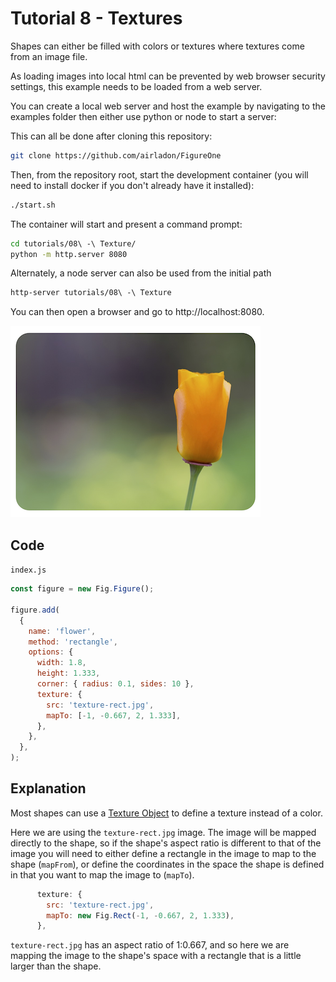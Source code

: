 # Tutorial 8 - Textures

Shapes can either be filled with colors or textures where textures come from an image file.

As loading images into local html can be prevented by web browser security settings, this example needs to be loaded from a web server.

You can create a local web server and host the example by navigating to the examples folder then either use python or node to start a server:

This can all be done after cloning this repository:

```bash
git clone https://github.com/airladon/FigureOne
```

Then, from the repository root, start the development container (you will need to install docker if you don't already have it installed):
```bash
./start.sh
```

The container will start and present a command prompt:
```bash
cd tutorials/08\ -\ Texture/
python -m http.server 8080
```

Alternately, a node server can also be used from the initial path
```bash
http-server tutorials/08\ -\ Texture
```

You can then open a browser and go to http://localhost:8080.


![](example.png)


## Code
`index.js`
```js
const figure = new Fig.Figure();

figure.add(
  {
    name: 'flower',
    method: 'rectangle',
    options: {
      width: 1.8,
      height: 1.333,
      corner: { radius: 0.1, sides: 10 },
      texture: {
        src: 'texture-rect.jpg',
        mapTo: [-1, -0.667, 2, 1.333],
      },
    },
  },
);

```

## Explanation

Most shapes can use a [Texture Object](https://airladon.github.io/FigureOne/api/#obj_texture) to define a texture instead of a color.

Here we are using the `texture-rect.jpg` image. The image will be mapped directly to the shape, so if the shape's aspect ratio is different to that of the image you will need to either define a rectangle in the image to map to the shape (`mapFrom`), or define the coordinates in the space the shape is defined in that you want to map the image to (`mapTo`).

```js
      texture: {
        src: 'texture-rect.jpg',
        mapTo: new Fig.Rect(-1, -0.667, 2, 1.333),
      },
```

`texture-rect.jpg` has an aspect ratio of 1:0.667, and so here we are mapping the image to the shape's space with a rectangle that is a little larger than the shape.


